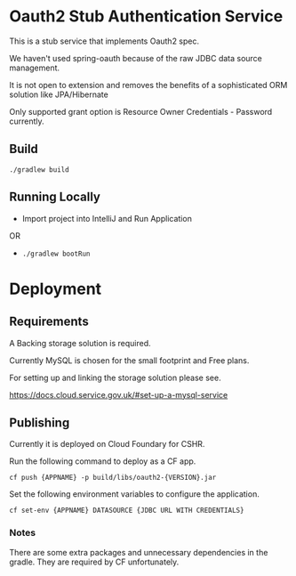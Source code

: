 # Oauth2 Stub Authentication Service
This is a stub service that implements Oauth2 spec.

We haven't used spring-oauth because of the raw JDBC data source management. 

It is not open to extension and removes the benefits of a sophisticated ORM solution like JPA/Hibernate

Only supported grant option is Resource Owner Credentials - Password currently.

## Build

```./gradlew build```

## Running Locally
- Import project into IntelliJ and Run Application

OR 

- ```./gradlew bootRun```


# Deployment

## Requirements

A Backing storage solution is required. 

Currently MySQL is chosen for the small footprint and Free plans. 

For setting up and linking the storage solution please see.

https://docs.cloud.service.gov.uk/#set-up-a-mysql-service


## Publishing

Currently it is deployed on Cloud Foundary for CSHR.

Run the following command to deploy as a CF app.

```cf push {APPNAME} -p build/libs/oauth2-{VERSION}.jar```

Set the following environment variables to configure the application.

```cf set-env {APPNAME} DATASOURCE {JDBC URL WITH CREDENTIALS}```

### Notes

There are some extra packages and unnecessary dependencies in the gradle. They are required by CF unfortunately.